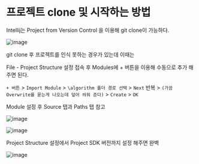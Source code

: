 
# 프로젝트 clone 및 시작하는 방법

Intellij는 Project from Version Control 을 이용해 git clone이 가능하다.

![image](https://user-images.githubusercontent.com/78013523/187077722-043406a8-42f7-4407-ae32-42ad61c3c47c.png)

git clone 후 프로젝트를 인식 못하는 경우가 있는데 이때는

File - Project Structure 설정 접속 후 Modules에 + 버튼을 이용해 수동으로 추가 해주면 된다.

`+ 버튼` > `Import Module` > `\algorithm 폴더 경로 선택` > `Next` 반복 > `(가끔 Overwrite를 묻는게 나오는데 덮어 씌워 준다)` > `Create` > `OK`

Module 설정 후 Source 탭과 Paths 탭 참고

![image](https://user-images.githubusercontent.com/78013523/187079414-84aa696e-c836-4678-828c-f4d9747f7a19.png)

![image](https://user-images.githubusercontent.com/78013523/187079460-7f1f1454-ce79-4852-a192-38946ca038df.png)


Project Structure 설정에서 Project SDK 버전까지 설정 해주면 완벽

![image](https://user-images.githubusercontent.com/78013523/187079323-fef01fba-d814-4c03-b980-889ad6b33850.png)
